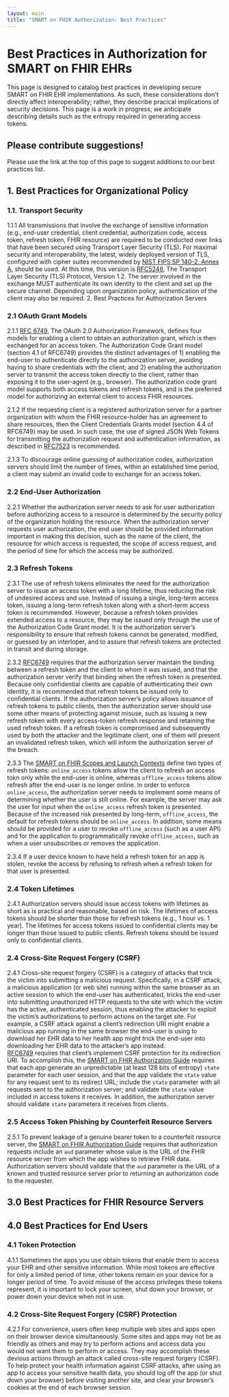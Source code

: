 ```yaml
---
layout: main
title: "SMART on FHIR Authorization: Best Practices"
---
```


# Best Practices in Authorization for SMART on FHIR EHRs

This page is designed to catalog best practices in developing secure SMART on
FHIR EHR implementations. As such, these considerations don't directly affect
interoperability; rather, they describe pracical implications of security
decisions. This page is a work in progress; we anticipate describing details
such as the entropy required in generating access tokens.

## Please contribute suggestions!

Please use the link at the top of this page to suggest additions to our best
practices list.

## 1. Best Practices for Organizational Policy

### 1.1.  Transport Security

1.1.1 All transmissions that involve the exchange of sensitive information (e.g., end-user credential, client credential, authorization code, access token, refresh token, FHIR resource) are required to be conducted over links that have been secured using Transport Layer Security (TLS).  For maximal security and interoperability, the latest, widely deployed version of TLS, configured with cipher suites recommended by [NIST FIPS SP 140-2, Annex A](http://csrc.nist.gov/publications/fips/fips140-2/fips1402annexa.pdf), should be used.  At this time, this version is [RFC5246]( https://tools.ietf.org/html/rfc5246), The Transport Layer Security (TLS) Protocol, Version 1.2.  The server involved in the exchange MUST authenticate its own identity to the client and set up the secure channel.  Depending upon organization policy, authentication of the client may also be required. 
2.  Best Practices for Authorization Servers

### 2.1 OAuth Grant Models  

2.1.1 [RFC 6749](https://tools.ietf.org/html/rfc6749), The OAuth 2.0 Authorization Framework, defines four models for enabling a client to obtain an authorization grant, which is then exchanged for an access token.   The Authorization Code Grant model (section 4.1 of RFC6749) provides the distinct advantages of 1) enabling the end-user to authenticate directly to the authorization server, avoiding having to share credentials with the client; and 2) enabling the authorization server to transmit the access token directly to the client, rather than exposing it to the user-agent (e.g., browser).    The authorization code grant model supports both access tokens and refresh tokens, and is the preferred model for authorizing an external client to access FHIR resources.  

2.1.2 If the requesting client is a registered authorization server for a partner organization with whom the FHIR resource-holder has an agreement to share resources, then the Client Credentials Grants model (section 4.4 of RFC6749) may be used.  In such case, the use of signed JSON Web Tokens for transmitting the authorization request and authentication information, as described in [RFC7523]( https://tools.ietf.org/html/rfc7523) is recommended.

2.1.3 To discourage online guessing of authorization codes, authorization servers should limit the number of times, within an established time period, a client may submit an invalid code to exchange for an access token.  

### 2.2 End-User Authorization

2.2.1  Whether the authorization server needs to ask for user authorization before authorizing access to a resource is determined by the security policy of the organization holding the resource.  When the authorization server requests user authorization, the end user should be provided information important in making this decision, such as the name of the client, the resource for which access is requested, the scope of access request, and the period of time for which the access may be authorized.

### 2.3 Refresh Tokens

2.3.1 The use of refresh tokens eliminates the need for the authorization server to issue an access token with a long lifetime, thus reducing the risk of undesired access and use.  Instead of issuing a single, long-term access token, issuing a long-term refresh token along with a short-term access token is recommended.  However, because a refresh token provides extended access to a resource, they may be issued only through the use of the Authorization Code Grant model.   It is the authorization server’s responsibility to ensure that refresh tokens cannot be generated, modified, or guessed by an interloper, and to assure that refresh tokens are protected in transit and during storage.  

2.3.2 [RFC6749]( https://tools.ietf.org/html/rfc6749) requires that the authorization server maintain the binding between a refresh token and the client to whom it was issued, and that the authorization server verify that binding when the refresh token is presented.  Because only confidential clients are capable of authenticating their own identity, it is recommended that refresh tokens be issued only to confidential clients.  If the authorization server’s policy allows issuance of refresh tokens to public clients, then the authorization server should use some other means of protecting against misuse, such as issuing a new refresh token with every access-token refresh response and retaining the used refresh token. If a refresh token is compromised and subsequently used by both the attacker and the legitimate client, one of them will present an invalidated refresh token, which will inform the authorization server of the breach.

2.3.3  The [SMART on FHIR Scopes and Launch Contexts]( http://docs.smarthealthit.org/authorization/scopes-and-launch-context) define two types of refresh tokens:  `online_access` tokens allow the client to refresh an access tokn only while the end-user is online, whereas `offline_access` tokens allow refresh after the end-user is no longer online.  In order to enforce `online_access`, the authorization server needs to implement some means of determining whether the user is still online.  For example, the server may ask the user for input when the `online_access` refresh token is presented.  Because of the increased risk presented by long-term, `offline_access`, the default for refresh tokens should be `online_access`.   In addition, some means should be provided for a user to revoke `offline_access` (such as a user API) and for the application to programmatically revoke `offline_access`, such as when a user unsubscribes or removes the application. 

2.3.4 If a user device known to have held a refresh token for an app is stolen, revoke the access by refusing to refresh when a refresh token for that user is presented.  

### 2.4 Token Lifetimes

2.4.1  Authorization servers should issue access tokens with lifetimes as short as is practical and reasonable, based on risk.  The lifetimes of access tokens should be shorter than those for refresh tokens (e.g., 1 hour vs. 1 year).  The lifetimes for access tokens issued to confidential clients may be longer than those issued to public clients.  Refresh tokens should be issued only to confidential clients.  

### 2.4 Cross-Site Request Forgery (CSRF)

2.4.1 Cross-site request forgery (CSRF) is a category of attacks that trick the victim into submitting a malicious request. Specifically, in a CSRF attack, a malicious application (or web site) running within the same browser as an active session to which the end-user has authenticated, tricks the end-user into submitting unauthorized HTTP requests to the site with which the victim has the active, authenticated session, thus enabling the attacker to exploit the victim’s authorizations to perform actions on the target site.  For example, a CSRF attack against a client’s redirection URI might enable a malicious app running in the same browser the end-user is using to download her EHR data to her health app might trick the end-user into downloading her EHR data to the attacker’s app instead.   
[RFC6749]( https://tools.ietf.org/html/rfc6749) requires that client’s implement CSRF protection for its redirection URI.  To accomplish this, the [SMART on FHIR Authorization Guide]( http://docs.smarthealthit.org/authorization/) requires that each app generate an unpredictable (at least 128 bits of entropy) `state` parameter for each user session, and that the app validate the `state` value for any request sent to its redirect URL; include the `state` parameter with all requests sent to the authorization server; and validate the `state` value included in access tokens it receives.  In addition, the authorization server should validate `state` parameters it receives from clients. 

### 2.5 Access Token Phishing by Counterfeit Resource Servers 

2.5.1 To prevent leakage of a genuine bearer token to a counterfeit resource server, the [SMART on FHIR Authorization Guide]( http://docs.smarthealthit.org/authorization/) requires that authorization requests include an `aud` parameter whose value is the URL of the FHIR resource server from which the app wishes to retrieve FHIR data.  Authorization servers should validate that the `aud` parameter is the URL of a known and trusted resource server prior to returning an authorization code to the requester.

## 3.0 Best Practices for FHIR Resource Servers

## 4.0 Best Practices for End Users

### 4.1 Token Protection

4.1.1 Sometimes the apps you use obtain tokens that enable them to access your EHR and other sensitive information.  While most tokens are effective for only a limited period of time, other tokens remain on your device for a longer period of time.  To avoid misuse of the access privileges these tokens represent, it is important to lock your screen, shut down your browser, or power down your device when not in use.  

### 4.2 Cross-Site Request Forgery (CSRF) Protection

4.2.1 For convenience, users often keep multiple web sites and apps open on their browser device simultaneously.  Some sites and apps may not be as friendly as others and may try to perform actions and access data you would not want them to perform or access.  They may accomplish these devious actions through an attack called cross-site request forgery (CSRF).  To help protect your health information against CSRF attacks, after using an app to access your sensitive health data, you should log off the app (or shut down your browser) before visiting another site, and clear your browser’s cookies at the end of each browser session. 


